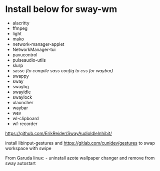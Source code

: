 # Install below for sway-wm

  - alacritty
  - ffmpeg
  - light
  - mako
  - network-manager-applet
  - NetworkManager-tui
  - pavucontrol
  - pulseaudio-utils
  - slurp
  - sassc _(to compile sass config to css for waybar)_
  - swappy
  - sway
  - swaybg
  - swayidle
  - swaylock
  - ulauncher
  - waybar
  - wev
  - wl-clipboard
  - wf-recorder

  https://github.com/ErikReider/SwayAudioIdleInhibit/

  install libinput-gestures and https://gitlab.com/cunidev/gestures to swap workspace with swipe


  From Garuda linux:
    - uninstall azote wallpaper changer and remove from sway autostart